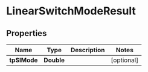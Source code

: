 
# LinearSwitchModeResult

## Properties
Name | Type | Description | Notes
------------ | ------------- | ------------- | -------------
**tpSlMode** | **Double** |  |  [optional]



